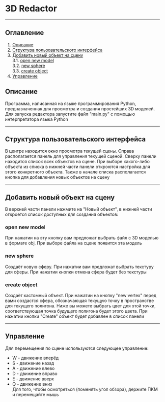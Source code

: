 # 3D Redactor

---

## Оглавление
1. [Описание](#Описание)</br>
2. [Структура пользовательского интерфейса](#Структура-пользовательского-интерфейса)</br>
3. [Добавить новый объект на сцену](#Добавить-новый-объект-на-сцену)</br>
3.1. [open new model](#open-new-model)</br>
3.2. [new sphere](#new-sphere)</br>
3.3. [create object](#create-object)</br>
4. [Управление](#Управление)</br>

## Описание
Программа, написанная на языке программирования Python, 
предназначенная для просмотра и создания простейших 3D моделей. 
Для запуска редактора запустите файл "main.py" 
с помощью интерпретатора языка Python

---

## Структура пользовательского интерфейса
В центре находится окно просмотра текущей сцены.
Справа располагается панель для управления текущей сценой.
Сверху панели находится список всех объектов на сцене. 
При выборе какого-либо объекта из списка 
в нижней части панели откроются настройка для этого 
конкретного объекта. Также в начале списка располагается кнопка
для добавления новых объектов на сцену


---

## Добавить новый объект на сцену
В верхней части панели нажмите на "Новый объект", в нижней части
откроется список доступных для создания объектов:

### open new model
При нажатии на эту кнопку вам предложат выбрать файл 
с 3D моделью в формате obj. При выборе файла на сцене появится
эта модель

### new sphere
Создаёт новую сферу. При нажатии вам предложат выбрать текстуру
для сферы. При нажатии кнопки отмена сфера будет без текстуры

### create object
Создаёт кастомный объект. При нажатии на кнопку "new vertex"
перед вами создастся сфера, обозначающая текущую точку 
в пространстве для текущего полигона. Ниже вы можете
выбрать цвет для этой точки, соответствующая точка будущего 
полигона будет этого цвета. При нажатии кнопки "Create" объект
будет добавлен в список панели

---

## Управление
Для перемещения по сцене используются следующее управление:</br>
* W - движение вперёд</br>
* S - движение назад</br>
* A - движение влево</br>
* D - движение вправо</br>
* E - движение вверх</br>
* Q - движение вниз</br>
Для того, чтобы осмотреться (поменять угол обзора),
держите ПКМ и перемещайте мышь